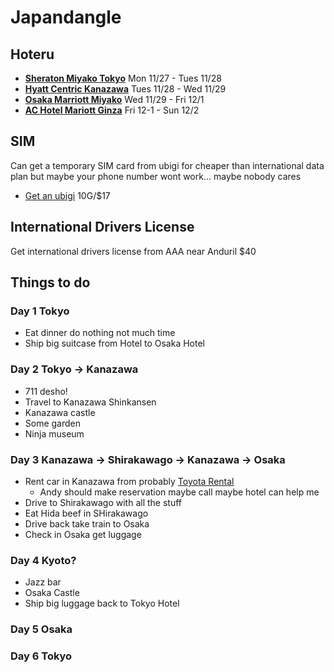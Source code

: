 # Japandangle

## Hoteru

- [**Sheraton Miyako Tokyo**](https://www.marriott.com/en-us/hotels/tyomy-sheraton-miyako-hotel-tokyo/overview/) Mon 11/27 - Tues 11/28 
- [**Hyatt Centric Kanazawa**](https://www.hyatt.com/hyatt-centric/en-US/kmqct-hyatt-centric-kanazawa/) Tues 11/28 - Wed 11/29
- [**Osaka Marriott Miyako**](https://www.marriott.com/en-us/hotels/osamc-osaka-marriott-miyako-hotel/overview/) Wed 11/29 - Fri 12/1
- [**AC Hotel Mariott Ginza**](https://www.marriott.com/en-us/hotels/tyoar-ac-hotel-tokyo-ginza/overview/) Fri 12-1 - Sun 12/2

## SIM

Can get a temporary SIM card from ubigi for cheaper than international data plan but maybe your phone number wont work... maybe nobody cares
  - [Get an ubigi](https://cellulardata.ubigi.com/data-plans-and-coverage/ubigi-esim-data-plans/?destination=&region=asia&currency=usd&one-off=on&monthly=on&annual=on&origin=hp#table-plans-view) 10G/$17

## International Drivers License

Get international drivers license from AAA near Anduril $40

## Things to do

### Day 1 Tokyo
- Eat dinner do nothing not much time
- Ship big suitcase from Hotel to Osaka Hotel

### Day 2 Tokyo -> Kanazawa
- 711 desho! 
- Travel to Kanazawa Shinkansen
- Kanazawa castle
- Some garden
- Ninja museum

### Day 3 Kanazawa -> Shirakawago -> Kanazawa -> Osaka
- Rent car in Kanazawa from probably [Toyota Rental](https://rent.toyota.co.jp/eng/) 
  - Andy should make reservation maybe call maybe hotel can help me
- Drive to Shirakawago with all the stuff
- Eat Hida beef in SHirakawago
- Drive back take train to Osaka
- Check in Osaka get luggage 
### Day 4 Kyoto?
- Jazz bar
- Osaka Castle 
- Ship big luggage back to Tokyo Hotel

### Day 5 Osaka 

### Day 6 Tokyo